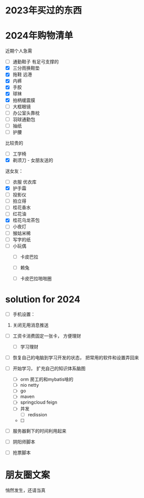 # 2023年买过的东西



# 2024年购物清单

近期个人急需

- [ ] 通勤鞋子  有足弓支撑的
- [x] 三分雨换鞋垫
- [x] 拖鞋 远港
- [x] 内裤
- [x] 手胶
- [x] 球袜 
- [x] 拍柄缓震膜
- [ ] 大框眼镜
- [ ] 办公室头靠枕
- [ ] 羽球通勤包
- [ ] 抽纸
- [ ] 护腰

比较贵的

- [ ] 工学椅
- [x] 剃须刀 - 女朋友送的

送女友： 

- [ ] 衣服  优衣库
- [x] 护手霜
- [ ] 投影仪
- [ ] 拍立得
- [ ] 桂花香水
- [ ] 红花油
- [x] 桂花乌龙茶包
- [ ] 小夜灯
- [ ] 猴姑米稀
- [ ] 写字的纸
- [ ] 小玩偶
   - [ ] 卡皮巴拉
   - [ ] 赖兔
   - [ ] 卡皮巴拉啪啪圈





# solution for 2024

- [ ] 手机设置：

1. 关闭无用消息推送

- [ ] 工资卡消费固定一张卡， 方便理财
  - [ ] 学习理财
- [ ] 恢复自己的电脑到学习开发的状态， 把常用的软件和设置弄回来
- [ ] 开始学习， 扩充自己的知识体系脑图
  - [ ] orm  房工的和mybatis啥的
  - [ ] nio  netty
  - [ ] go
  - [ ] maven
  - [ ] springcloud  feign
  - [ ] 并发
    - [ ] redission
  - [ ] 
- [ ] 服务器剩下的时间利用起来
- [ ] 阴阳师脚本
- [ ] 抢票脚本





# 朋友圈文案

悄然发生，还请当真
